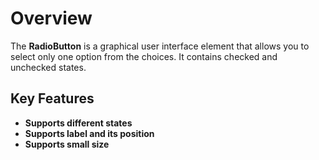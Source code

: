 # Overview

The **RadioButton** is a graphical user interface element that allows you to select only one option from the choices.
It contains checked and unchecked states.

## Key Features

* **Supports different states**
* **Supports label and its position**
* **Supports small size**
